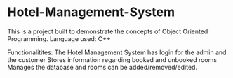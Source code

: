 # Hotel-Management-System

This is a project built to demonstrate the concepts of Object Oriented Programming. Language used: C++

Functionalitites:
The Hotel Management System has login for the admin and the customer
Stores information regarding booked and unbooked rooms
Manages the database and rooms can be added/removed/edited.
